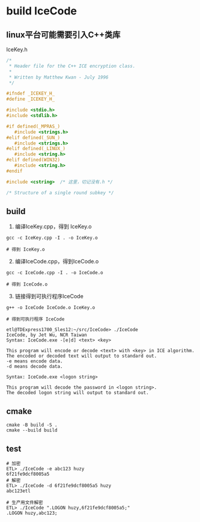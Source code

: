 # build IceCode



## linux平台可能需要引入C++类库

IceKey.h

```c++
/*
 * Header file for the C++ ICE encryption class.
 *
 * Written by Matthew Kwan - July 1996
 */

#ifndef _ICEKEY_H_
#define _ICEKEY_H_

#include <stdio.h>
#include <stdlib.h>

#if defined(_MPRAS_)
   #include <strings.h>
#elif defined(_SUN_)
   #include <strings.h>
#elif defined(_LINUX_)
   #include <string.h>
#elif defined(WIN32)
   #include <string.h>
#endif

#include <cstring>  /* 这里，切记没有.h */

/* Structure of a single round subkey */

```

## build

1. 编译IceKey.cpp，得到 IceKey.o

```shell
gcc -c IceKey.cpp -I . -o IceKey.o

# 得到 IceKey.o
```

2. 编译IceCode.cpp，得到IceCode.o

```shell
gcc -c IceCode.cpp -I . -o IceCode.o

# 得到 IceCode.o
```

3. 链接得到可执行程序IceCode

```shell
g++ -o IceCode IceCode.o IceKey.o

# 得到可执行程序 IceCode

etl@TDExpress1700_Sles12:~/src/IceCode> ./IceCode 
IceCode, by Jet Wu, NCR Taiwan
Syntax: IceCode.exe -[e|d] <text> <key>

This program will encode or decode <text> with <key> in ICE algorithm.
The encoded or decoded text will output to standard out.
-e means encode data.
-d means decode data.

Syntax: IceCode.exe <logon string>

This program will decode the password in <logon string>.
The decoded logon string will output to standard out.
```

## cmake
```shell
cmake -B build -S .
cmake --build build
```



## test

```shell
# 加密
ETL> ./IceCode -e abc123 huzy
6f21fe9dcf8005a5 
# 解密
ETL> ./IceCode -d 6f21fe9dcf8005a5 huzy
abc123etl 

# 生产用文件解密
ETL> ./IceCode ".LOGON huzy,6f21fe9dcf8005a5;"
.LOGON huzy,abc123;


```

